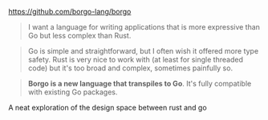 https://github.com/borgo-lang/borgo

> I want a language for writing applications that is more expressive than Go but less complex than Rust.

> Go is simple and straightforward, but I often wish it offered more type safety. Rust is very nice to work with (at least for single threaded code) but it's too broad and complex, sometimes painfully so.

> **Borgo is a new language that transpiles to Go**. It's fully compatible with existing Go packages.

A neat exploration of the design space between rust and go